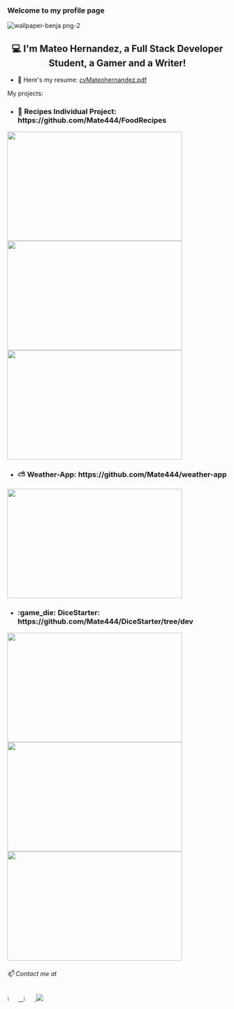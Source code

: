 
### Welcome to my profile page

![wallpaper-benja png-2](https://user-images.githubusercontent.com/73136132/119343443-d91d5480-bc6c-11eb-969e-c49f992062b8.png)

<h2 align='center'>
 💻 I'm Mateo Hernandez, a Full Stack Developer Student, a Gamer and a Writer!
</h2>

- :email: Here's my resume: [cvMateohernandez.pdf](https://github.com/Mate444/Mate444/files/6533262/cvMateohernandez.pdf)

<!--
:computer: Technologies:
Technologies: 

<p>
  <code><img width="10%" src="https://www.vectorlogo.zone/logos/w3_html5/w3_html5-ar21.svg"></code>
  <code><img width="10%" height="50px" src="https://cdn.worldvectorlogo.com/logos/css-5.svg"></code>
  <code><img width="10%" height="50px" src="https://github.com/WanCirone/wancirone/blob/main/logos/javascript-1.svg"></code>
  <code><img width="10%" src="https://www.vectorlogo.zone/logos/git-scm/git-scm-ar21.svg"></code>
  <br />
  <code><img width="10%" src="https://www.vectorlogo.zone/logos/reactjs/reactjs-ar21.svg"></code>
  <code><img width="10%" height="45" src="https://cdn.worldvectorlogo.com/logos/redux.svg"></code>
  <code><img width="10%" src="https://www.vectorlogo.zone/logos/nodejs/nodejs-ar21.svg"></code>
  <code><img  width="10%" height="50px" src="https://github.com/WanCirone/wancirone/blob/main/logos/expressjs.svg"></code>
  <code><img width="10%" src="https://www.vectorlogo.zone/logos/postgresql/postgresql-ar21.svg"></code>
  <code><img width="10%" src="https://www.vectorlogo.zone/logos/sequelizejs/sequelizejs-ar21.svg"></code>
  <br />
</p>
-->
My projects: 
 
 - <h3> 🍕 Recipes Individual Project: https://github.com/Mate444/FoodRecipes </h3>
<p>
  <a><img height="250" width="400" src="https://user-images.githubusercontent.com/73136132/119345830-ca846c80-bc6f-11eb-83d2-f74b6262ccd6.png"></a>
  <a><img height="250" width="400" src="https://user-images.githubusercontent.com/73136132/119344018-8b551c00-bc6d-11eb-86a6-66fd3acc8fc9.png"></a>
  <a><img height="250" width="400" src="https://user-images.githubusercontent.com/73136132/119344038-8e500c80-bc6d-11eb-9dd3-fcc36442eeb0.png"></a>
</p>

 - <h3> ⛅ Weather-App: https://github.com/Mate444/weather-app </h3>

<p> 
  <a><img height="250" width="400" src="https://user-images.githubusercontent.com/73136132/119349432-8d6ea900-bc74-11eb-99bb-a388dfc01502.png"></a>
 </p>
 
 - <h3> :game_die: DiceStarter: https://github.com/Mate444/DiceStarter/tree/dev </h3>

<p> 
  <a><img height="250" width="400" src="https://user-images.githubusercontent.com/73136132/119351181-952f4d00-bc76-11eb-9bfa-301e53056739.png"></a>
 <a><img height="250" width="400" src="https://user-images.githubusercontent.com/73136132/119351190-9791a700-bc76-11eb-83f4-f923a313d114.png"></a>
 <a><img height="250" width="400" src="https://user-images.githubusercontent.com/73136132/119351195-995b6a80-bc76-11eb-8375-9b7c5084b6d5.png"></a>
 
 </p>

<h6> 📫 Contact me at </h6>
<span >
<a href="https://www.linkedin.com/in/mateo-hernandez-7538611b9/" ><img width="5%" src="https://github.com/WanCirone/wancirone/blob/main/logos/linkedin-icon.png"> &nbsp;
<a href="mailto:mateoeo23@gmail.com" ><img width="5%" src="https://github.com/WanCirone/wancirone/blob/main/logos/gmail-icon%20green.png">
</span>
 <a><img src='https://img.shields.io/badge/+5402645601010-my_phone_number-1B8C26?style=for-the-badge&logo=phone&logoColor=white&labelColor=101010' /></a>
<!--
**Mate444/Mate444** is a ✨ _special_ ✨ repository because its `README.md` (this file) appears on your GitHub profile.

Here are some ideas to get you started:

- 🔭 I’m currently working on ...
- 🌱 I’m currently learning ...
- 👯 I’m looking to collaborate on ...
- 🤔 I’m looking for help with ...
- 💬 Ask me about ...
- 📫 How to reach me: ...
- 😄 Pronouns: ...
- ⚡ Fun fact: ...
-->
